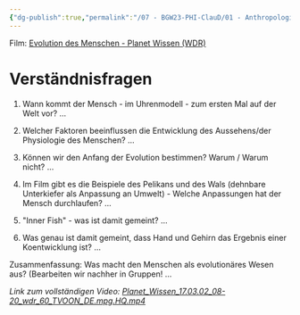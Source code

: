 ```yaml
---
{"dg-publish":true,"permalink":"/07 - BGW23-PHI-ClauD/01 - Anthropologie/03 - Die Evolutionstheorie/"}
---
```


Film: [Evolution des Menschen - Planet Wissen (WDR)](https://bbzrdeckde-my.sharepoint.com/:v:/g/personal/dennis_clausen_bbz-rd-eck_de/Ecb0v0F1b_9PvG5jrLoulk8BF4QDkq6DHz_jtwtwTOlImQ)


# Verständnisfragen
 
1. Wann kommt der Mensch - im Uhrenmodell - zum ersten Mal auf der Welt vor?
…
 
2. Welcher Faktoren beeinflussen die Entwicklung des Aussehens/der Physiologie des Menschen? 
… 
 
3. Können wir den Anfang der Evolution bestimmen? Warum / Warum nicht?
…
 
4. Im Film gibt es die Beispiele des Pelikans und des Wals (dehnbare Unterkiefer als Anpassung an Umwelt) - Welche Anpassungen hat der Mensch durchlaufen?
…
 
5. "Inner Fish" - was ist damit gemeint? 
…
 
6. Was genau ist damit gemeint, dass Hand und Gehirn das Ergebnis einer Koentwicklung ist?
…

Zusammenfassung: Was macht den Menschen als evolutionäres Wesen aus? (Bearbeiten wir nachher in Gruppen!
…



*Link zum vollständigen Video: 	[Planet_Wissen_17.03.02_08-20_wdr_60_TVOON_DE.mpg.HQ.mp4](https://bbzrdeckde-my.sharepoint.com/:v:/g/personal/dennis_clausen_bbz-rd-eck_de/Ecb0v0F1b_9PvG5jrLoulk8BF4QDkq6DHz_jtwtwTOlImQ)*
